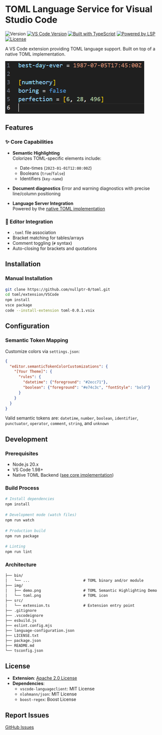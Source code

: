 # TOML Language Service for Visual Studio Code

![Version](https://img.shields.io/badge/version-0.0.1-blue)
[![VS Code Version](https://img.shields.io/badge/vscode-%3E%3D1.98.0-blueviolet)](https://code.visualstudio.com/)
[![Built with TypeScript](https://img.shields.io/badge/Built%20With-TypeScript-3178c6)](https://www.typescriptlang.org/)
[![Powered by LSP](https://img.shields.io/badge/Powered%20By-Language%20Server%20Protocol-3c8dbc)](https://microsoft.github.io/language-server-protocol/)
[![License](https://img.shields.io/badge/License-Apache%202.0-green)](https://www.apache.org/licenses/LICENSE-2.0.html)

A VS Code extension providing TOML language support. Built on top of a native TOML implementation.

![TOML Semantic Highlighting Demo](./img/demo.png)

## Features

### ✨ Core Capabilities
- **Semantic Highlighting**  
  Colorizes TOML-specific elements include:  
  - Date-times (`2023-01-01T12:00:00Z`)
  - Booleans (`true`/`false`)
  - Identifiers (`key-name`)

- **Document diagnostics**
  Error and warning diagnostics with precise line/column positioning

- **Language Server Integration**  
  Powered by the [native TOML implementation](https://github.com/nullptr-0/toml)


### 🔧 Editor Integration
- `.toml` file association
- Bracket matching for tables/arrays
- Comment toggling (`#` syntax)
- Auto-closing for brackets and quotations

## Installation

### Manual Installation
```bash
git clone https://github.com/nullptr-0/toml.git
cd toml/extension/VSCode
npm install
vsce package
code --install-extension toml-0.0.1.vsix
```

## Configuration

### Semantic Token Mapping
Customize colors via `settings.json`:
```json
{
  "editor.semanticTokenColorCustomizations": {
    "[Your Theme]": {
      "rules": {
        "datetime": {"foreground": "#2ecc71"},
        "boolean": {"foreground": "#e74c3c", "fontStyle": "bold"}
      }
    }
  }
}
```
Valid semantic tokens are: `datetime`, `number`, `boolean`, `identifier`, `punctuator`, `operator`, `comment`, `string`, and `unknown`

## Development

### Prerequisites
- Node.js 20.x
- VS Code 1.98+
- Native TOML Backend ([see core implementation](https://github.com/nullptr-0/toml))

### Build Process
```bash
# Install dependencies
npm install

# Development mode (watch files)
npm run watch

# Production build
npm run package

# Linting
npm run lint
```

### Architecture
```
├── bin/
│   └── ...                        # TOML binary and/or module
├── img/
│   ├── demo.png                   # TOML Semantic Highlighting Demo
│   └── toml.png                   # TOML icon
├── src/
│   └── extension.ts               # Extension entry point
├── .gitignore
├── .vscodeignore
├── esbuild.js
├── eslint.config.mjs
├── language-configuration.json
├── LICENSE.txt
├── package.json
├── README.md
└── tsconfig.json
```

## License
- **Extension**: [Apache 2.0 License](https://www.apache.org/licenses/LICENSE-2.0.html)
- **Dependencies**:
  - `vscode-languageclient`: MIT License
  - `nlohmann/json`: MIT License
  - `boost-regex`: Boost License

## Report Issues
[GitHub Issues](https://github.com/nullptr-0/toml/issues)